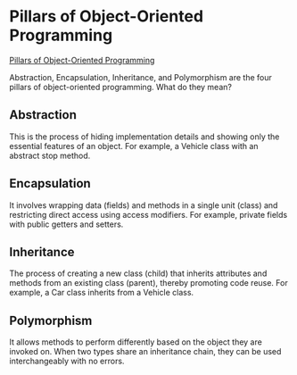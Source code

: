 # Pillars of Object-Oriented Programming

[Pillars of Object-Oriented Programming](https://substackcdn.com/image/fetch/f_auto,q_auto:good,fl_progressive:steep/https%3A%2F%2Fsubstack-post-media.s3.amazonaws.com%2Fpublic%2Fimages%2Fea385c61-b3d2-4ecb-8c22-b43587ea85e5_1280x1585.gif)

Abstraction, Encapsulation, Inheritance, and Polymorphism are the four pillars of object-oriented programming. What do they mean?

## Abstraction

This is the process of hiding implementation details and showing only the essential features of an object. For example, a Vehicle class with an abstract stop method.

## Encapsulation

It involves wrapping data (fields) and methods in a single unit (class) and restricting direct access using access modifiers. For example, private fields with public getters and setters.

## Inheritance

The process of creating a new class (child) that inherits attributes and methods from an existing class (parent), thereby promoting code reuse. For example, a Car class inherits from a Vehicle class.

## Polymorphism

It allows methods to perform differently based on the object they are invoked on. When two types share an inheritance chain, they can be used interchangeably with no errors.

